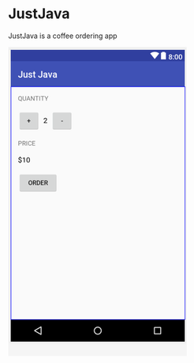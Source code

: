 # JustJava
JustJava is a coffee ordering app 

![jJustJava app screen shot](jj_screenShots/jj_scrn_shot2b.png "")
